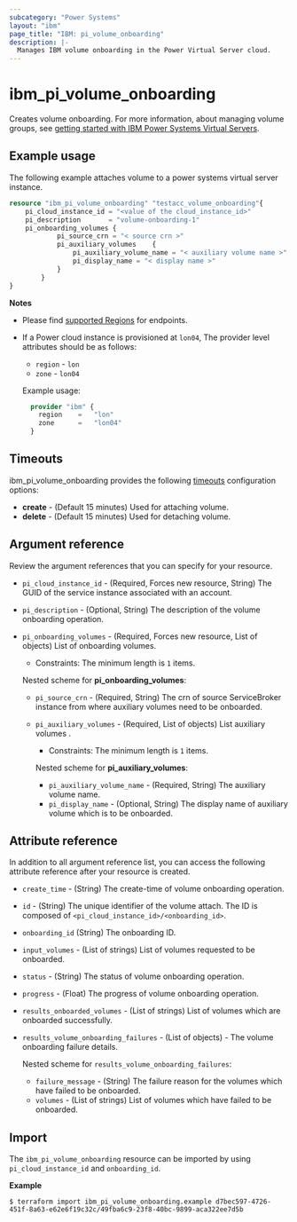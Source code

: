 ```yaml
---
subcategory: "Power Systems"
layout: "ibm"
page_title: "IBM: pi_volume_onboarding"
description: |-
  Manages IBM volume onboarding in the Power Virtual Server cloud.
---
```


# ibm_pi_volume_onboarding
Creates volume onboarding. For more information, about managing volume groups, see [getting started with IBM Power Systems Virtual Servers](https://cloud.ibm.com/docs/power-iaas?topic=power-iaas-getting-started).


## Example usage
The following example attaches volume to a power systems virtual server instance.

```terraform
resource "ibm_pi_volume_onboarding" "testacc_volume_onboarding"{
	pi_cloud_instance_id = "<value of the cloud_instance_id>"
	pi_description       = "volume-onboarding-1"
	pi_onboarding_volumes {
			pi_source_crn = "< source crn >"
			pi_auxiliary_volumes    {
				pi_auxiliary_volume_name = "< auxiliary volume name >"
				pi_display_name = "< display name >"
			}
		}
}
```

**Notes**
* Please find [supported Regions](https://cloud.ibm.com/apidocs/power-cloud#endpoint) for endpoints.
* If a Power cloud instance is provisioned at `lon04`, The provider level attributes should be as follows:
  * `region` - `lon`
  * `zone` - `lon04`

  Example usage:
  
  ```terraform
    provider "ibm" {
      region    =   "lon"
      zone      =   "lon04"
    }
  ```
  
## Timeouts

ibm_pi_volume_onboarding provides the following [timeouts](https://www.terraform.io/docs/language/resources/syntax.html) configuration options:

- **create** - (Default 15 minutes) Used for attaching volume.
- **delete** - (Default 15 minutes) Used for detaching volume.

## Argument reference 
Review the argument references that you can specify for your resource. 

- `pi_cloud_instance_id` - (Required, Forces new resource, String) The GUID of the service instance associated with an account.
- `pi_description` - (Optional, String) The description of the volume onboarding operation.
- `pi_onboarding_volumes` - (Required, Forces new resource, List of objects) List of onboarding volumes.
  - Constraints: The minimum length is `1` items.

  Nested scheme for **pi_onboarding_volumes**:
  - `pi_source_crn` - (Required, String) The crn of source ServiceBroker instance from where auxiliary volumes need to be onboarded.
  - `pi_auxiliary_volumes` - (Required, List of objects) List auxiliary volumes .
    - Constraints: The minimum length is `1` items.

    Nested scheme for **pi_auxiliary_volumes**:
    - `pi_auxiliary_volume_name` - (Required, String) The auxiliary volume name.
    - `pi_display_name` - (Optional, String) The display name of auxiliary volume which is to be onboarded.

## Attribute reference
In addition to all argument reference list, you can access the following attribute reference after your resource is created.

- `create_time` - (String) The create-time of volume onboarding operation.
- `id` - (String) The unique identifier of the volume attach. The ID is composed of `<pi_cloud_instance_id>/<onboarding_id>`.
- `onboarding_id` (String) The onboarding ID.
- `input_volumes` - (List of strings) List of volumes requested to be onboarded.
- `status` - (String) The status of volume onboarding operation.
- `progress` - (Float) The progress of volume onboarding operation.
- `results_onboarded_volumes` - (List of strings) List of volumes which are onboarded successfully.
- `results_volume_onboarding_failures` - (List of objects) - The volume onboarding failure details.

  Nested scheme for `results_volume_onboarding_failures`:
  - `failure_message` - (String) The failure reason for the volumes which have failed to be onboarded.
  - `volumes` - (List of strings) List of volumes which have failed to be onboarded.

## Import

The `ibm_pi_volume_onboarding` resource can be imported by using `pi_cloud_instance_id` and `onboarding_id`.

**Example**

```
$ terraform import ibm_pi_volume_onboarding.example d7bec597-4726-451f-8a63-e62e6f19c32c/49fba6c9-23f8-40bc-9899-aca322ee7d5b
```
